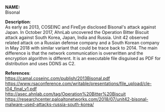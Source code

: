 **NAME:**  
Bisonal  
  
**Description**:   
As early as 2013, COSEINC and FireEye disclosed Bisonal's attack against Japan. In October 2017, AhnLab uncovered the Operation Bitter Biscuit attack against South Korea, Japan, India and Russia.
Unit 42 observed related attack on a Russian defense company and a South Korean company in May 2018 with similar variant that could be trace back to 2014. The main difference is that the network communication is overwritten and the encryption algorithm is different. It is an executable file disguised as PDF for distribution and uses DDNS as C2.

**References**:  
https://camal.coseinc.com/publish/2013Bisonal.pdf  
https://www.rsaconference.com/writable/presentations/file_upload/cle-t04_final_v1.pdf  
http://asec.ahnlab.com/tag/Operation%20Bitter%20Biscuit  
https://researchcenter.paloaltonetworks.com/2018/07/unit42-bisonal-malware-used-attacks-russia-south-korea/  
